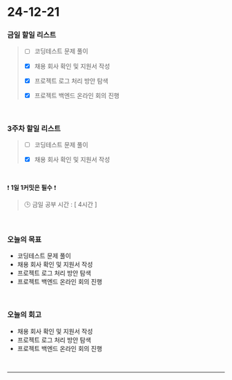 # 24-12-21

### 금일 할일 리스트

> - [ ] 코딩테스트 문제 풀이
>
> - [x] 채용 회사 확인 및 지원서 작성
>
> - [x] 프로젝트 로그 처리 방안 탐색
>
> - [x] 프로젝트 백엔드 온라인 회의 진행

<br/>

### 3주차 할일 리스트

> - [ ] 코딩테스트 문제 풀이
>
> - [x] 채용 회사 확인 및 지원서 작성

<br/>

❗ **1일 1커밋은 필수** ❗

> 🕒 금일 공부 시간 : [ 4시간 ]

<br/>

### 오늘의 목표
- 코딩테스트 문제 풀이
- 채용 회사 확인 및 지원서 작성
- 프로젝트 로그 처리 방안 탐색
- 프로젝트 백엔드 온라인 회의 진행

<br>

### 오늘의 회고
- 채용 회사 확인 및 지원서 작성
- 프로젝트 로그 처리 방안 탐색
- 프로젝트 백엔드 온라인 회의 진행

<br/>

---
